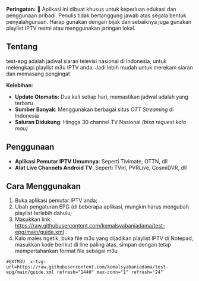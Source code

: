 **Peringatan:** :red_circle: Aplikasi ini dibuat khusus untuk keperluan edukasi dan penggunaan pribadi. Penulis tidak bertanggung jawab atas segala bentuk penyalahgunaan. Harap gunakan dengan bijak dan sebaiknya juga gunakan playlist IPTV resmi atau menggunakan jaringan lokal.

## Tentang
test-epg adalah jadwal siaran televisi nasional di Indonesia, untuk melengkapi playlist m3u IPTV anda. Jadi lebih mudah untuk merekam siaran dan memasang pengingat<br>

**Kelebihan**:<br>
- **Update Otomatis**: Dua kali setiap hari, memastikan jadwal adalah yang terbaru
- **Sumber Banyak**: Menggunakan berbagai situs *OTT Streaming* di Indonesia
- **Saluran Didukung**: Hingga 30 channel TV Nasional *(bisa request kalo mau)*

## Penggunaan
- **Aplikasi Pemutar IPTV Umumnya**: Seperti Tivimate, OTTN, dll
- **Alat Live Channels Android TV**: Seperti TVirl, PVRLive, CosmiDVR, dll

## Cara Menggunakan
1. Buka aplikasi pemutar IPTV anda;
2. Ubah pengaturan EPG (di beberapa aplikasi, mungkin harus mengubah playlist terlebih dahulu;
3. Masukkan link https://raw.githubusercontent.com/kemalsyabaniadama/test-epg/main/guide.xml .
4. Kalo males ngetik, buka file m3u yang dijadikan playlist IPTV di Notepad, masukkan kode berikut di line paling atas, simpan dengan tetap mempertahankan format file sebagai m3u
```
#EXTM3U  x-tvg-url=https://raw.githubusercontent.com/kemalsyabaniadama/test-epg/main/guide.xml refresh="1440" max-conn="1" refresh="24"
```
